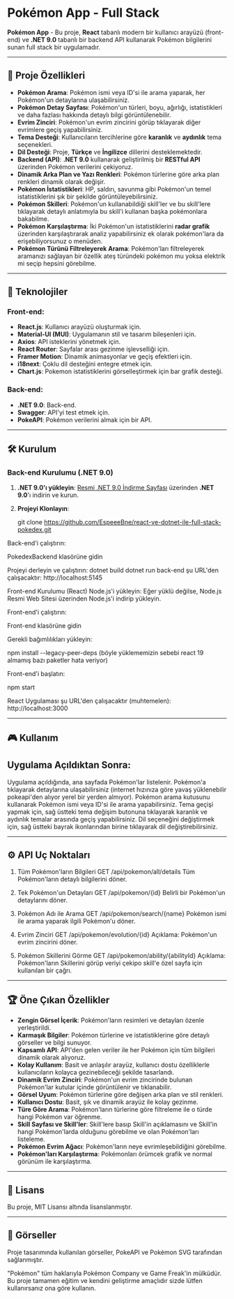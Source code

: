 # Pokémon App - Full Stack

**Pokémon App** - Bu proje, **React** tabanlı modern bir kullanıcı arayüzü (front-end) ve **.NET 9.0** tabanlı bir backend API kullanarak Pokémon bilgilerini sunan full stack bir uygulamadır.

---

## 🚀 Proje Özellikleri

- **Pokémon Arama**: Pokémon ismi veya ID'si ile arama yaparak, her Pokémon'un detaylarına ulaşabilirsiniz.
- **Pokémon Detay Sayfası**: Pokémon'un türleri, boyu, ağırlığı, istatistikleri ve daha fazlası hakkında detaylı bilgi görüntülenebilir.
- **Evrim Zinciri**: Pokémon'un evrim zincirini görüp tıklayarak diğer evrimlere geçiş yapabilirsiniz.
- **Tema Desteği**: Kullanıcıların tercihlerine göre **karanlık** ve **aydınlık** tema seçenekleri.
- **Dil Desteği**: Proje, **Türkçe** ve **İngilizce** dillerini desteklemektedir.
- **Backend (API)**: **.NET 9.0** kullanarak geliştirilmiş bir **RESTful API** üzerinden Pokémon verilerini çekiyoruz.
- **Dinamik Arka Plan ve Yazı Renkleri**: Pokémon türlerine göre arka plan renkleri dinamik olarak değişir.
- **Pokémon İstatistikleri**: HP, saldırı, savunma gibi Pokémon'un temel istatistiklerini şık bir şekilde görüntüleyebilirsiniz.
- **Pokémon Skilleri**: Pokémon'un kullanabildiği skill'ler ve bu skill'lere tıklayarak detaylı anlatımıyla bu skill'i kullanan başka pokémonlara bakabilme.
- **Pokémon Karşılaştırma**: İki Pokémon'un istatistiklerini **radar grafik** üzerinden karşılaştırarak analiz yapabilirsiniz ek olarak pokémon'lara da erişebiliyorsunuz o menüden.
- **Pokémon Türünü Filtreleyerek Arama**: Pokémon'ları filtreleyerek aramanızı sağlayan bir özellik ateş türündeki pokémon mu yoksa elektrik mi seçip hepsini görebilme.
---

## 🔧 Teknolojiler

### Front-end:
- **React.js**: Kullanıcı arayüzü oluşturmak için.
- **Material-UI (MUI)**: Uygulamanın stil ve tasarım bileşenleri için.
- **Axios**: API isteklerini yönetmek için.
- **React Router**: Sayfalar arası gezinme işlevselliği için.
- **Framer Motion**: Dinamik animasyonlar ve geçiş efektleri için.
- **i18next**: Çoklu dil desteğini entegre etmek için.
- **Chart.js**: Pokemon istatistiklerini görselleştirmek için bar grafik desteği.

### Back-end:
- **.NET 9.0**: Back-end.
- **Swagger**: API'yi test etmek için.
- **PokeAPI**: Pokémon verilerini almak için bir API.

---

## 🛠️ Kurulum

### **Back-end Kurulumu (.NET 9.0)**

1. **.NET 9.0'ı yükleyin**: [Resmi .NET 9.0 İndirme Sayfası](https://dotnet.microsoft.com/download/dotnet/9.0) üzerinden **.NET 9.0**'ı indirin ve kurun.


2. **Projeyi Klonlayın**:

   git clone https://github.com/EspeeeBne/react-ve-dotnet-ile-full-stack-pokedex.git

Back-end'i çalıştırın:

PokedexBackend klasörüne gidin

Projeyi derleyin ve çalıştırın:
dotnet build
dotnet run
back-end şu URL'den çalışacaktır: http://localhost:5145

Front-end Kurulumu (React)
Node.js'i yükleyin: Eğer yüklü değilse, Node.js Resmi Web Sitesi üzerinden Node.js'i indirip yükleyin.

Front-end'i çalıştırın:

Front-end klasörüne gidin

Gerekli bağımlılıkları yükleyin:


 npm install --legacy-peer-deps   (böyle yüklememizin sebebi react 19 almamış bazı paketler hata veriyor)


Front-end'i başlatın:

npm start

React Uygulaması şu URL'den çalışacaktır (muhtemelen): http://localhost:3000

---

## 🎮 Kullanım
## Uygulama Açıldıktan Sonra:
Uygulama açıldığında, ana sayfada Pokémon'lar listelenir. Pokémon'a tıklayarak detaylarına ulaşabilirsiniz (internet hızınıza göre yavaş yüklenebilir pokeapi'den alıyor yerel bir yerden almıyor).
Pokémon arama kutusunu kullanarak Pokémon ismi veya ID'si ile arama yapabilirsiniz.
Tema geçişi yapmak için, sağ üstteki tema değişim butonuna tıklayarak karanlık ve aydınlık temalar arasında geçiş yapabilirsiniz.
Dil seçeneğini değiştirmek için, sağ üstteki bayrak ikonlarından birine tıklayarak dil değiştirebilirsiniz.

---

## ⚙️ API Uç Noktaları


1. Tüm Pokémon'ların Bilgileri
GET /api/pokemon/all/details
Tüm Pokémon'ların detaylı bilgilerini döner.

1. Tek Pokémon'un Detayları
GET /api/pokemon/{id}
Belirli bir Pokémon'un detaylarını döner.

1. Pokémon Adı ile Arama
GET /api/pokemon/search/{name}
Pokémon ismi ile arama yaparak ilgili Pokémon'u döner.


1. Evrim Zinciri
GET /api/pokemon/evolution/{id}
Açıklama: Pokémon'un evrim zincirini döner.

1. Pokémon Skillerini Görme
GET /api/pokemon/ability/{abilityId}
Açıklama: Pokémon'ların Skillerini görüp veriyi çekipo skill'e özel sayfa için kullanılan bir çağrı.

---

## 🏆 Öne Çıkan Özellikler

- **Zengin Görsel İçerik**: Pokémon'ların resimleri ve detayları özenle yerleştirildi.
- **Karmaşık Bilgiler**: Pokémon türlerine ve istatistiklerine göre detaylı görseller ve bilgi sunuyor.
- **Kapsamlı API**: API'den gelen veriler ile her Pokémon için tüm bilgileri dinamik olarak alıyoruz.
- **Kolay Kullanım**: Basit ve anlaşılır arayüz, kullanıcı dostu özelliklerle kullanıcıların kolayca gezinebileceği şekilde tasarlandı.
- **Dinamik Evrim Zinciri**: Pokémon'un evrim zincirinde bulunan Pokémon'lar kutular içinde görüntülenir ve tıklanabilir.
- **Görsel Uyum**: Pokémon türlerine göre değişen arka plan ve stil renkleri.
- **Kullanıcı Dostu**: Basit, şık ve dinamik arayüz ile kolay gezinme.
- **Türe Göre Arama**: Pokémon'ların türlerine göre filtreleme ile o türde hangi Pokémon var öğrenme.
- **Skill Sayfası ve Skill'ler**: Skill'lere basıp Skill'in açıklamasını ve Skill'in hangi Pokémon'larda olduğunu görebilme ve olan Pokémon'ları listeleme.
- **Pokémon Evrim Ağacı**: Pokémon'ların neye evrimleşebildiğini görebilme.
- **Pokémon'ları Karşılaştırma**: Pokémonları örümcek grafik ve normal görünüm ile karşılaştırma.


---

## 📄 Lisans
Bu proje, MIT Lisansı altında lisanslanmıştır.

---

## 🎨 Görseller
Proje tasarımında kullanılan görseller, PokeAPI ve Pokémon SVG tarafından sağlanmıştır.

"Pokémon" tüm haklarıyla Pokémon Company ve Game Freak'in mülküdür. Bu proje tamamen eğitim ve kendini geliştirme amaçlıdır sizde lütfen kullanırsanız ona göre kullanın.





